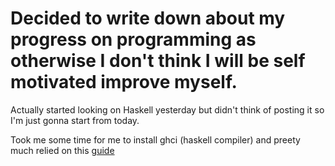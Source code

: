 # Decided to write down about my progress on programming as otherwise I don't think I will be self motivated improve myself.

Actually started looking on Haskell yesterday but didn't think of posting it so I'm just gonna start from today.

Took me some time for me to install ghci (haskell compiler) and preety much relied on this [guide](chocolatey.org/install)


